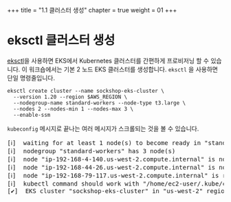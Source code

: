 +++
title = "1.1 클러스터 생성"
chapter = true
weight = 01
+++

# eksctl 클러스터 생성 


[eksctl](https://eksctl.io/introduction/)을 사용하면 EKS에서 Kubernetes 클러스터를 간편하게 프로비저닝 할 수 있습니다. 이 워크숍에서는 기본 2 노드 EKS 클러스터를 생성합니다. `eksctl` 을 사용하면 단일 명령줄입니다.


```
eksctl create cluster --name sockshop-eks-cluster \
  --version 1.20 --region $AWS_REGION \
  --nodegroup-name standard-workers --node-type t3.large \
  --nodes 2 --nodes-min 1 --nodes-max 3 \
  --enable-ssm
```

`kubeconfig` 메시지로 끝나는 여러 메시지가 스크롤되는 것을 볼 수 있습니다.

<pre>
[ℹ]  waiting for at least 1 node(s) to become ready in "standard-workers"
[ℹ]  nodegroup "standard-workers" has 3 node(s)
[ℹ]  node "ip-192-168-4-140.us-west-2.compute.internal" is not ready
[ℹ]  node "ip-192-168-44-26.us-west-2.compute.internal" is not ready
[ℹ]  node "ip-192-168-79-117.us-west-2.compute.internal" is ready
[ℹ]  kubectl command should work with "/home/ec2-user/.kube/config", try 'kubectl get nodes'
[✔]  EKS cluster "sockshop-eks-cluster" in "us-west-2" region is ready
</pre>
